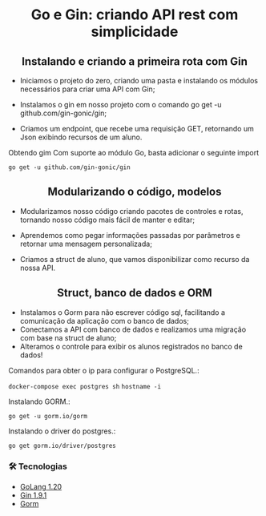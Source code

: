 <h1 align="center">
Go e Gin: criando API rest com simplicidade
</h1>

<h2 align="center">
Instalando e criando a primeira rota com Gin
</h2>

* Iniciamos o projeto do zero, criando uma pasta e instalando os módulos necessários para criar uma API com Gin;

* Instalamos o gin em nosso projeto com o comando go get -u github.com/gin-gonic/gin;

* Criamos um endpoint, que recebe uma requisição GET, retornando um Json exibindo recursos de um aluno.

Obtendo gim
Com suporte ao módulo Go, basta adicionar o seguinte import

```go get -u github.com/gin-gonic/gin```

<h2 align="center">
Modularizando o código, modelos
</h2>

* Modularizamos nosso código criando pacotes de controles e rotas, tornando nosso código mais fácil de manter e editar;

* Aprendemos como pegar informações passadas por parâmetros e retornar uma mensagem personalizada;

* Criamos a struct de aluno, que vamos disponibilizar como recurso da nossa API.

<h2 align="center">
Struct, banco de dados e ORM
</h2>

* Instalamos o Gorm para não escrever código sql, facilitando a comunicação da aplicação com o banco de dados;
* Conectamos a API com banco de dados e realizamos uma migração com base na struct de aluno;
* Alteramos o controle para exibir os alunos registrados no banco de dados!

Comandos para obter o ip para configurar o PostgreSQL.:

```docker-compose exec postgres sh```
```hostname -i``` 

Instalando GORM.:

```go get -u gorm.io/gorm```

Instalando o driver do postgres.:

```go get gorm.io/driver/postgres```

### 🛠 Tecnologias

- [GoLang 1.20](https://go.dev/)
- [Gin 1.9.1](https://github.com/gin-gonic/gin)
- [Gorm](https://gorm.io/index.html)